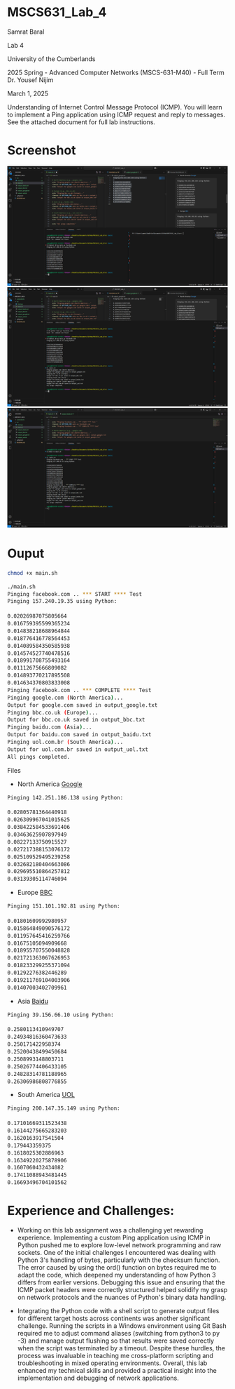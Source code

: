 # MSCS631_Lab_4
Samrat Baral

Lab 4

University of the Cumberlands

2025 Spring - Advanced Computer Networks (MSCS-631-M40) - Full Term
Dr. Yousef Nijim

March 1, 2025

Understanding of Internet Control Message Protocol (ICMP). You will learn to implement a Ping application using ICMP request and reply to messages. See the attached document for full lab instructions.

# Screenshot
![1](/screenshots/Capture-1.PNG)
![2](/screenshots/Capture-2.PNG)
![3](/screenshots/Capture-3.PNG)

# Ouput 
```bash
chmod +x main.sh
```

```bash
./main.sh 
Pinging facebook.com .. *** START **** Test 
Pinging 157.240.19.35 using Python:

0.02026987075805664
0.016759395599365234
0.014838218688964844
0.018776416778564453
0.014089584350585938
0.014574527740478516
0.018991708755493164
0.01112675666809082
0.014893770217895508
0.014634370803833008
Pinging facebook.com .. *** COMPLETE **** Test
Pinging google.com (North America)...
Output for google.com saved in output_google.txt
Pinging bbc.co.uk (Europe)...
Output for bbc.co.uk saved in output_bbc.txt
Pinging baidu.com (Asia)...
Output for baidu.com saved in output_baidu.txt
Pinging uol.com.br (South America)...
Output for uol.com.br saved in output_uol.txt
All pings completed.
```

Files
- North America
[Google](src/output_google.txt)
```bash
Pinging 142.251.186.138 using Python:

0.02805781364440918
0.026309967041015625
0.038422584533691406
0.03463625907897949
0.08227133750915527
0.027217388153076172
0.025109529495239258
0.032682180404663086
0.029695510864257812
0.03139305114746094
```
- Europe
[BBC](src/output_bbc.txt)
```bash
Pinging 151.101.192.81 using Python:

0.01801609992980957
0.015864849090576172
0.011957645416259766
0.01675105094909668
0.018955707550048828
0.021721363067626953
0.018233299255371094
0.01292276382446289
0.019211769104003906
0.01407003402709961
```
- Asia
[Baidu](src/output_baidu.txt)
```bash
Pinging 39.156.66.10 using Python:

0.2580113410949707
0.24934816360473633
0.250171422958374
0.25200438499450684
0.2508993148803711
0.25026774406433105
0.24828314781188965
0.26306986808776855
```
- South America
[UOL](src/output_uol.txt)
```bash
Pinging 200.147.35.149 using Python:

0.17101669311523438
0.16144275665283203
0.1620163917541504
0.179443359375
0.1618025302886963
0.16349220275878906
0.1607060432434082
0.17411088943481445
0.16693496704101562
```
# Experience and Challenges:
- Working on this lab assignment was a challenging yet rewarding experience. Implementing a custom Ping application using ICMP in Python pushed me to explore low-level network programming and raw sockets. One of the initial challenges I encountered was dealing with Python 3's handling of bytes, particularly with the checksum function. The error caused by using the ord() function on bytes required me to adapt the code, which deepened my understanding of how Python 3 differs from earlier versions. Debugging this issue and ensuring that the ICMP packet headers were correctly structured helped solidify my grasp on network protocols and the nuances of Python's binary data handling.

- Integrating the Python code with a shell script to generate output files for different target hosts across continents was another significant challenge. Running the scripts in a Windows environment using Git Bash required me to adjust command aliases (switching from python3 to py -3) and manage output flushing so that results were saved correctly when the script was terminated by a timeout. Despite these hurdles, the process was invaluable in teaching me cross-platform scripting and troubleshooting in mixed operating environments. Overall, this lab enhanced my technical skills and provided a practical insight into the implementation and debugging of network applications.

